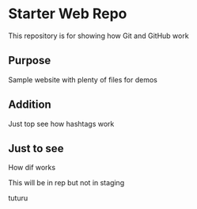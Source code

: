 # Starter Web Repo

This repository is for showing how Git and GitHub work

## Purpose

Sample website with plenty of files for demos

## Addition
Just top see how hashtags work

## Just to see
How dif works

This will be in rep but not in staging

tuturu
